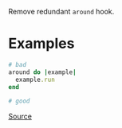 
Remove redundant `around` hook.

# Examples

```ruby
# bad
around do |example|
  example.run
end

# good
```

[Source](http://www.rubydoc.info/gems/rubocop/RuboCop/Cop/RSpec/RedundantAround)